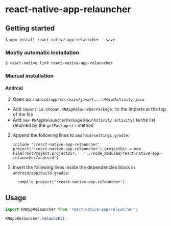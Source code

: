
# react-native-app-relauncher

## Getting started

`$ npm install react-native-app-relauncher --save`

### Mostly automatic installation

`$ react-native link react-native-app-relauncher`

### Manual installation


#### Android

1. Open up `android/app/src/main/java/[...]/MainActivity.java`
  - Add `import io.stepan.RNAppRelauncherPackage;` to the imports at the top of the file
  - Add `new RNAppRelauncherPackage(MainActivity.activity)` to the list returned by the `getPackages()` method
2. Append the following lines to `android/settings.gradle`:
  	```
  	include ':react-native-app-relauncher'
  	project(':react-native-app-relauncher').projectDir = new File(rootProject.projectDir, 	'../node_modules/react-native-app-relauncher/android')
  	```
3. Insert the following lines inside the dependencies block in `android/app/build.gradle`:
  	```
      compile project(':react-native-app-relauncher')
  	```


## Usage
```javascript
import RNAppRelauncher from 'react-native-app-relauncher';

RNAppRelauncher.relaunch();
```
  
